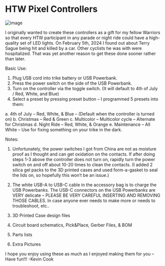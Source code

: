 # HTW Pixel Controllers

![image](https://github.com/GitYaSome/HTW-Pixel-Controllers/assets/18668499/08c95f18-c6b4-4ec6-b388-04323e231303)


I originally wanted to create these controllers as a gift for my fellow Warriors so that every HTW participant in any parade or night ride could have a high-quality set of LED lights.  On February 5th, 2024 I found out about Terry Sague being hit and killed by a car.  Other cyclists he was with were hospitalized.  That was yet another reason to get these done sooner rather than later.


Basic Use:
1.	Plug USB cord into trike battery or USB Powerbank.
2.	Press the power switch on the side of the USB Powerbank.
3.	Turn on the controller via the toggle switch. (It will default to 4th of July / Red, White, and Blue)
4.	Select a preset by pressing preset button – I programmed 5 presets into them:

 a.	4th of July – Red, White, & Blue – (Default when the controller is turned on)
 b.	Christmas – Red & Green
 c.	Multicolor – Multicolor cycle – Alternate for Christmas
 d.	Night Ride – Red, White, & Orange
 e.	Maintenance – All White – Use for fixing something on your trike in the dark.


Notes:
1.	Unfortunately, the power switches I got from China are not as moisture proof as I thought and can get oxidation on the contacts.  If after doing steps 1-3 above the controller does not turn on, rapidly turn the power switch on and off about 10-20 times to clean the contacts.  (I added 2 silica gel packs to the 3D printed cases and used form-a-gasket to seal the lids on, so hopefully this won’t be an issue.)
2.	The white USB-A to USB-C cable in the accessory bag is to charge the USB Powerbanks.  The USB-C connectors on the USB Powerbanks are VERY delicate – PLEASE BE VERY CAREFUL INSERTING AND REMOVING THOSE CABLES.
In case anyone ever needs to make more or needs to troubleshoot, etc..

 
1.	3D Printed Case design files
2.	Circuit board schematics, Pick&Place, Gerber Files, & BOM
3.	Parts lists
4.	Extra Pictures


I hope you enjoy using these as much as I enjoyed making them for you – Have fun!!!
-Kevin Cook
